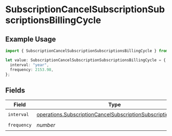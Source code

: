 # SubscriptionCancelSubscriptionSubscriptionsBillingCycle

## Example Usage

```typescript
import { SubscriptionCancelSubscriptionSubscriptionsBillingCycle } from "open-billing/models/operations";

let value: SubscriptionCancelSubscriptionSubscriptionsBillingCycle = {
  interval: "year",
  frequency: 2153.98,
};
```

## Fields

| Field                                                                                                                                            | Type                                                                                                                                             | Required                                                                                                                                         | Description                                                                                                                                      |
| ------------------------------------------------------------------------------------------------------------------------------------------------ | ------------------------------------------------------------------------------------------------------------------------------------------------ | ------------------------------------------------------------------------------------------------------------------------------------------------ | ------------------------------------------------------------------------------------------------------------------------------------------------ |
| `interval`                                                                                                                                       | [operations.SubscriptionCancelSubscriptionSubscriptionsInterval](../../models/operations/subscriptioncancelsubscriptionsubscriptionsinterval.md) | :heavy_check_mark:                                                                                                                               | N/A                                                                                                                                              |
| `frequency`                                                                                                                                      | *number*                                                                                                                                         | :heavy_check_mark:                                                                                                                               | N/A                                                                                                                                              |
